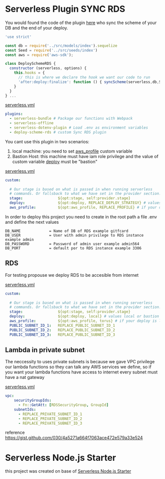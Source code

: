 # Serverless Plugin SYNC RDS

You would found the code of the plugin [here](.serverless_plugins/deploy-scheme-rds.js#L7) who sync the scheme of your DB and the end of your deploy.

```javascript
'use strict'

const db = require('../src/models/index').sequelize
const Seed = require('../src/seeds/index')
const aws = require('aws-sdk');

class DeploySchemeRDS {
  constructor (serverless, options) {
    this.hooks = {
      // this is where we declare the hook we want our code to run
      'after:deploy:finalize': function () { syncScheme(serverless,db,Seed) }
    }
  }
} ...
```

[serverless.yml](serverless.yml#L12)
```yaml
plugins:
  - serverless-bundle # Package our functions with Webpack
  - serverless-offline
  - serverless-dotenv-plugin # Load .env as environment variables
  - deploy-scheme-rds # custom Sync RDS plugin
```

You cant use this plugin in two scenarios:

  1) local machine: you need to set [aws_profile](serverless.yml#L12) custom variable 
  2) Bastion Host: this machine must have iam role privilege and the value of custom variable [deploy](serverless.yml#L13) must be "bastion"


[serverless.yml](serverless.yml#L19-L20)
```yaml
custom:  
  
  # Our stage is based on what is passed in when running serverless
  # commands. Or fallsback to what we have set in the provider section.
  stage:                ${opt:stage, self:provider.stage}
  deploy:               ${opt:deploy, REPLACE_DEPLOY_STRATEGY} # values local or bastion
  aws_profile:          ${opt:aws_profile, REPLACE_PROFILE} # if your deploy is local set your aws_profile
```

In order to deploy this project you need to create in the root path a file .env and define the next values

```
DB_NAME             = Name of DB of RDS example gitfcard
DB_USER             = User with admin privilege to RDS instance example admin
DB_PASSWORD         = Password of admin user example admin564
DB_PORT             = default por to RDS instance example 3306
```

## RDS 

For testing propouse we deploy RDS to be accesible from internet

[serverless.yml](serverless.yml#L20-L22)
```yaml
custom:  
  
  # Our stage is based on what is passed in when running serverless
  # commands. Or fallsback to what we have set in the provider section.
  stage:                ${opt:stage, self:provider.stage}
  deploy:               ${opt:deploy, local} # values local or bastion
  aws_profile:          ${opt:aws_profile, torus} # if your deploy is local set your aws_profile
  PUBLIC_SUBNET_ID_1:   REPLACE_PUBLIC_SUBNET_ID_1
  PUBLIC_SUBNET_ID_2:   REPLACE_PUBLIC_SUBNET_ID_2
  PUBLIC_SUBNET_ID_3:   REPLACE_PUBLIC_SUBNET_ID_3
```

## Lambda in private subnet

The neccessity to uses private subnets is because we gave VPC privilege our lambda functions so they can talk any AWS services we define, so if you want your lambda functions have access to internet every subnet must have a nat gateway

[serverless.yml](serverless.yml#L47-L49)
```yaml
vpc:
    securityGroupIds:
      - Fn::GetAtt: [RDSSecurityGroup, GroupId]
    subnetIds:      
      - REPLACE_PRIVATE_SUBNET_ID_1
      - REPLACE_PRIVATE_SUBNET_ID_2
      - REPLACE_PRIVATE_SUBNET_ID_3      
```

reference https://gist.github.com/030/4a5271a664f7063ace472e579a33e524

# Serverless Node.js Starter

this project was created on base of  [Serverless Node.js Starter](https://github.com/AnomalyInnovations/serverless-nodejs-starter) 